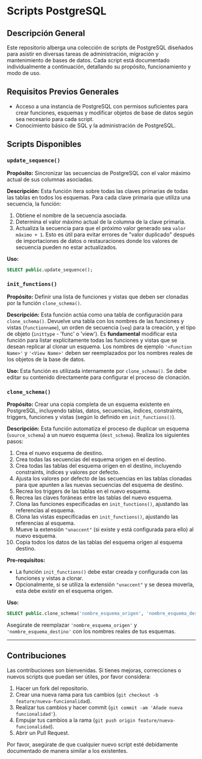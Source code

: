 # Scripts PostgreSQL

## Descripción General

Este repositorio alberga una colección de scripts de PostgreSQL diseñados para asistir en diversas tareas de administración, migración y mantenimiento de bases de datos. Cada script está documentado individualmente a continuación, detallando su propósito, funcionamiento y modo de uso.

## Requisitos Previos Generales

- Acceso a una instancia de PostgreSQL con permisos suficientes para crear funciones, esquemas y modificar objetos de base de datos según sea necesario para cada script.
- Conocimiento básico de SQL y la administración de PostgreSQL.

## Scripts Disponibles

### `update_sequence()`

**Propósito:** Sincronizar las secuencias de PostgreSQL con el valor máximo actual de sus columnas asociadas.

**Descripción:**
Esta función itera sobre todas las claves primarias de todas las tablas en todos los esquemas. Para cada clave primaria que utiliza una secuencia, la función:
1. Obtiene el nombre de la secuencia asociada.
2. Determina el valor máximo actual de la columna de la clave primaria.
3. Actualiza la secuencia para que el próximo valor generado sea `valor máximo + 1`.
Esto es útil para evitar errores de "valor duplicado" después de importaciones de datos o restauraciones donde los valores de secuencia pueden no estar actualizados.

**Uso:**
```sql
SELECT public.update_sequence();
```

### `init_functions()`

**Propósito:** Definir una lista de funciones y vistas que deben ser clonadas por la función `clone_schema()`.

**Descripción:**
Esta función actúa como una tabla de configuración para `clone_schema()`. Devuelve una tabla con los nombres de las funciones y vistas (`functionname`), un orden de secuencia (`seq`) para la creación, y el tipo de objeto (`inittype` - 'func' o 'view').
Es **fundamental** modificar esta función para listar explícitamente todas las funciones y vistas que se desean replicar al clonar un esquema. Los nombres de ejemplo `'<Function Name>'` y `'<View Name>'` deben ser reemplazados por los nombres reales de los objetos de la base de datos.

**Uso:**
Esta función es utilizada internamente por `clone_schema()`. Se debe editar su contenido directamente para configurar el proceso de clonación.

### `clone_schema()`

**Propósito:** Crear una copia completa de un esquema existente en PostgreSQL, incluyendo tablas, datos, secuencias, índices, constraints, triggers, funciones y vistas (según lo definido en `init_functions()`).

**Descripción:**
Esta función automatiza el proceso de duplicar un esquema (`source_schema`) a un nuevo esquema (`dest_schema`). Realiza los siguientes pasos:
1. Crea el nuevo esquema de destino.
2. Crea todas las secuencias del esquema origen en el destino.
3. Crea todas las tablas del esquema origen en el destino, incluyendo constraints, índices y valores por defecto.
4. Ajusta los valores por defecto de las secuencias en las tablas clonadas para que apunten a las nuevas secuencias del esquema de destino.
5. Recrea los triggers de las tablas en el nuevo esquema.
6. Recrea las claves foráneas entre las tablas del nuevo esquema.
7. Clona las funciones especificadas en `init_functions()`, ajustando las referencias al esquema.
8. Clona las vistas especificadas en `init_functions()`, ajustando las referencias al esquema.
9. Mueve la extensión `"unaccent"` (si existe y está configurada para ello) al nuevo esquema.
10. Copia todos los datos de las tablas del esquema origen al esquema destino.

**Pre-requisitos:**
- La función `init_functions()` debe estar creada y configurada con las funciones y vistas a clonar.
- Opcionalmente, si se utiliza la extensión `"unaccent"` y se desea moverla, esta debe existir en el esquema origen.

**Uso:**
```sql
SELECT public.clone_schema('nombre_esquema_origen', 'nombre_esquema_destino');
```
Asegúrate de reemplazar `'nombre_esquema_origen'` y `'nombre_esquema_destino'` con los nombres reales de tus esquemas.

---

## Contribuciones

Las contribuciones son bienvenidas. Si tienes mejoras, correcciones o nuevos scripts que puedan ser útiles, por favor considera:
1. Hacer un fork del repositorio.
2. Crear una nueva rama para tus cambios (`git checkout -b feature/nueva-funcionalidad`).
3. Realizar tus cambios y hacer commit (`git commit -am 'Añade nueva funcionalidad'`).
4. Empujar tus cambios a la rama (`git push origin feature/nueva-funcionalidad`).
5. Abrir un Pull Request.

Por favor, asegúrate de que cualquier nuevo script esté debidamente documentado de manera similar a los existentes.
